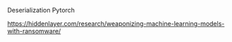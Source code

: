 Deserialization Pytorch

https://hiddenlayer.com/research/weaponizing-machine-learning-models-with-ransomware/
